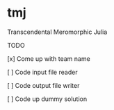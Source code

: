 tmj
===

Transcendental Meromorphic Julia

TODO

 [x] Come up with team name

 [ ] Code input file reader

 [ ] Code output file writer

 [ ] Code up dummy solution

